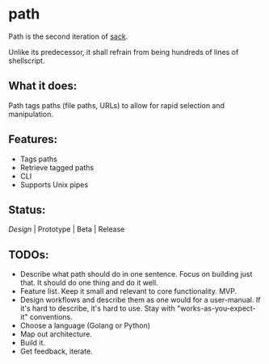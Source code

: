 path
====

Path is the second iteration of [sack](https://github.com/sampson-chen/sack).

Unlike its predecessor, it shall refrain from being hundreds of lines of
shellscript.

What it does:
-------------

Path tags paths (file paths, URLs) to allow for rapid selection and
manipulation.

Features:
---------

- Tags paths
- Retrieve tagged paths
- CLI
- Supports Unix pipes

Status:
-------

*Design* | Prototype | Beta | Release

TODOs:
------
- Describe what path should do in one sentence. Focus on building just that. It should do one thing and do it well.
- Feature list. Keep it small and relevant to core functionality. MVP.
- Design workflows and describe them as one would for a user-manual. If it's hard to describe, it's hard to use. Stay with "works-as-you-expect-it" conventions.
- Choose a language (Golang or Python)
- Map out architecture.
- Build it.
- Get feedback, iterate.
